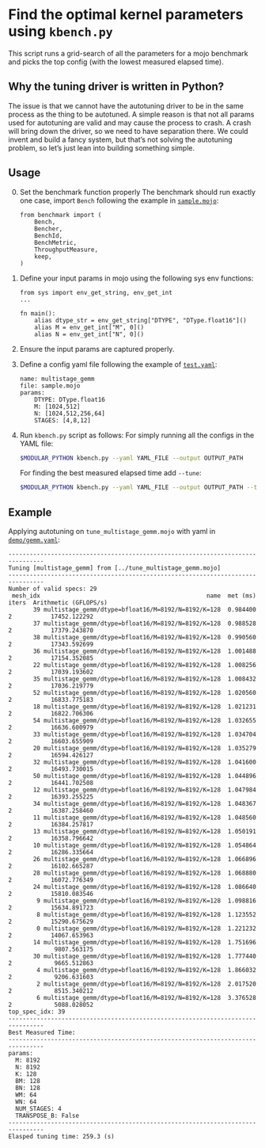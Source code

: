 # Find the optimal kernel parameters using `kbench.py`

This script runs a grid-search of all the parameters for a mojo benchmark and
picks the top config (with the lowest measured elapsed time).

## Why the tuning driver is written in Python?

The issue is that we cannot have the autotuning driver to be in the same
process as the thing to be autotuned.  A simple reason is that not all
params used for autotuning are valid and may cause the process to crash. A
crash will bring down the driver, so we need to have separation there. We
could invent and build a fancy system, but that’s not solving the
autotuning problem, so let’s just lean into building something simple.

## Usage

0. Set the benchmark function properly
    The benchmark should run exactly one case, import `Bench` following the
    example in [`sample.mojo`](sample.mojo):

    ```mojo
    from benchmark import (
        Bench,
        Bencher,
        BenchId,
        BenchMetric,
        ThroughputMeasure,
        keep,
    )
    ```

1. Define your input params in mojo using the following sys env functions:

    ```mojo
    from sys import env_get_string, env_get_int
    ...

    fn main():
        alias dtype_str = env_get_string["DTYPE", "DType.float16"]()
        alias M = env_get_int["M", 0]()
        alias N = env_get_int["N", 0]()
    ```

2. Ensure the input params are captured properly.

3. Define a config yaml file following the example of [`test.yaml`](test.yaml):

    ```mojo
    name: multistage_gemm
    file: sample.mojo
    params:
        DTYPE: DType.float16
        M: [1024,512]
        N: [1024,512,256,64]
        STAGES: [4,8,12]
    ```

4. Run `kbench.py` script as follows:
    For simply running all the configs in the YAML file:

    ```bash
    $MODULAR_PYTHON kbench.py --yaml YAML_FILE --output OUTPUT_PATH
    ```

    For finding the best measured elapsed time add `--tune`:

    ```bash
    $MODULAR_PYTHON kbench.py --yaml YAML_FILE --output OUTPUT_PATH --tune
    ```

## Example

Applying autotuning on `tune_multistage_gemm.mojo` with yaml in
[`demo/gemm.yaml`](demo/gemm.yaml):

```text
--------------------------------------------------------------------------------
Tuning [multistage_gemm] from [../tune_multistage_gemm.mojo]
--------------------------------------------------------------------------------
Number of valid specs: 29
 mesh_idx                                               name  met (ms)  iters  Arithmetic (GFLOPS/s)
       39 multistage_gemm/dtype=bfloat16/M=8192/N=8192/K=128  0.984400      2           17452.122292
       37 multistage_gemm/dtype=bfloat16/M=8192/N=8192/K=128  0.988528      2           17379.243870
       38 multistage_gemm/dtype=bfloat16/M=8192/N=8192/K=128  0.990560      2           17343.592699
       36 multistage_gemm/dtype=bfloat16/M=8192/N=8192/K=128  1.001488      2           17154.352085
       22 multistage_gemm/dtype=bfloat16/M=8192/N=8192/K=128  1.008256      2           17039.193602
       35 multistage_gemm/dtype=bfloat16/M=8192/N=8192/K=128  1.008432      2           17036.219779
       52 multistage_gemm/dtype=bfloat16/M=8192/N=8192/K=128  1.020560      2           16833.775183
       18 multistage_gemm/dtype=bfloat16/M=8192/N=8192/K=128  1.021231      2           16822.706306
       54 multistage_gemm/dtype=bfloat16/M=8192/N=8192/K=128  1.032655      2           16636.600979
       33 multistage_gemm/dtype=bfloat16/M=8192/N=8192/K=128  1.034704      2           16603.655909
       20 multistage_gemm/dtype=bfloat16/M=8192/N=8192/K=128  1.035279      2           16594.426127
       32 multistage_gemm/dtype=bfloat16/M=8192/N=8192/K=128  1.041600      2           16493.730015
       50 multistage_gemm/dtype=bfloat16/M=8192/N=8192/K=128  1.044896      2           16441.702508
       12 multistage_gemm/dtype=bfloat16/M=8192/N=8192/K=128  1.047984      2           16393.255225
       34 multistage_gemm/dtype=bfloat16/M=8192/N=8192/K=128  1.048367      2           16387.258460
       11 multistage_gemm/dtype=bfloat16/M=8192/N=8192/K=128  1.048560      2           16384.257817
       13 multistage_gemm/dtype=bfloat16/M=8192/N=8192/K=128  1.050191      2           16358.796642
       10 multistage_gemm/dtype=bfloat16/M=8192/N=8192/K=128  1.054864      2           16286.335664
       26 multistage_gemm/dtype=bfloat16/M=8192/N=8192/K=128  1.066896      2           16102.665287
       28 multistage_gemm/dtype=bfloat16/M=8192/N=8192/K=128  1.068880      2           16072.776349
       24 multistage_gemm/dtype=bfloat16/M=8192/N=8192/K=128  1.086640      2           15810.083546
        9 multistage_gemm/dtype=bfloat16/M=8192/N=8192/K=128  1.098816      2           15634.891723
        8 multistage_gemm/dtype=bfloat16/M=8192/N=8192/K=128  1.123552      2           15290.675629
        0 multistage_gemm/dtype=bfloat16/M=8192/N=8192/K=128  1.221232      2           14067.653963
       14 multistage_gemm/dtype=bfloat16/M=8192/N=8192/K=128  1.751696      2            9807.563175
       30 multistage_gemm/dtype=bfloat16/M=8192/N=8192/K=128  1.777440      2            9665.512863
        4 multistage_gemm/dtype=bfloat16/M=8192/N=8192/K=128  1.866032      2            9206.631603
        2 multistage_gemm/dtype=bfloat16/M=8192/N=8192/K=128  2.017520      2            8515.340212
        6 multistage_gemm/dtype=bfloat16/M=8192/N=8192/K=128  3.376528      2            5088.028052
top_spec_idx: 39
--------------------------------------------------------------------------------
Best Measured Time:
--------------------------------------------------------------------------------
params:
  M: 8192
  N: 8192
  K: 128
  BM: 128
  BN: 128
  WM: 64
  WN: 64
  NUM_STAGES: 4
  TRANSPOSE_B: False
--------------------------------------------------------------------------------
Elasped tuning time: 259.3 (s)
```

